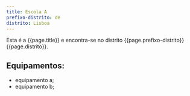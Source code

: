 ```yaml
---
title: Escola A
prefixo-distrito: de
distrito: Lisboa
---
```


Esta é a {{page.title}} e encontra-se no distrito {{page.prefixo-distrito}} {{page.distrito}}.

## Equipamentos:

- equipamento a;
- equipamento b;